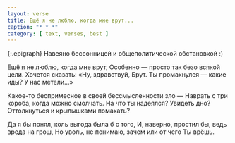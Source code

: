 ```yaml
---
layout: verse
title: Ещё я не люблю, когда мне врут...
caption: "* * *"
category: [ text, verses, best ]
---
```

{:.epigraph}
Навеяно бессонницей
и общеполитической обстановкой :)

Ещё я не люблю, когда мне врут,
Особенно — просто так безо всякой цели.
Хочется сказать: «Ну, здравствуй, Брут.
Ты промахнулся — какие иды? У нас метели...»

Какое-то беспримесное в своей бессмысленности зло —
Наврать с три короба, когда можно смолчать.
На что ты надеялся? Увидеть дно?
Оттолкнуться и крылышками помахать?

Да я бы понял, коль выгода была б с того,
И, наверно, простил бы, ведь вреда на грош,
Но уволь, не понимаю, зачем или от чего
Ты врёшь.
